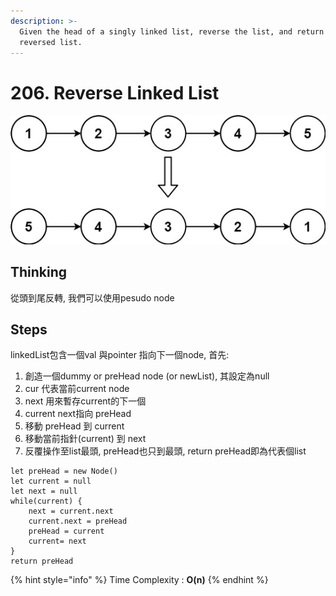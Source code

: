 ```yaml
---
description: >-
  Given the head of a singly linked list, reverse the list, and return the
  reversed list.
---
```


# 206. Reverse Linked List

![reverse a linked list ](../.gitbook/assets/image%20%282%29.png)

## Thinking

從頭到尾反轉, 我們可以使用pesudo node

## Steps

linkedList包含一個val 與pointer 指向下一個node, 首先:

1. 創造一個dummy or preHead node \(or newList\), 其設定為null
2. cur 代表當前current node
3. next 用來暫存current的下一個
4. current next指向 preHead
5. 移動 preHead 到 current 
6. 移動當前指針\(current\) 到 next
7. 反覆操作至list最頭, preHead也只到最頭, return preHead即為代表個list

```
let preHead = new Node()
let current = null
let next = null
while(current) {
    next = current.next
    current.next = preHead
    preHead = current
    current= next
}
return preHead
```

{% hint style="info" %}
Time Complexity : **O\(n\)**
{% endhint %}

